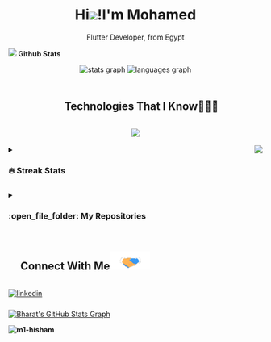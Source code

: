
<h1 align="center">Hi<img src="https://media.giphy.com/media/hvRJCLFzcasrR4ia7z/giphy.gif" width="35">!I'm Mohamed</h1>
<div align="center">Flutter Developer, from Egypt</div>
 
 <img src="https://media.giphy.com/media/iY8CRBdQXODJSCERIr/giphy.gif?raw=true" width="35"><b> Github Stats </b>


<div align="center">
  <img src="https://github-readme-stats.vercel.app/api?username=m1-hisham&hide_title=false&hide_rank=false&show_icons=true&include_all_commits=true&count_private=true&disable_animations=false&theme=dracula&locale=en&hide_border=false" height="150" alt="stats graph"  />
  <img src="https://github-readme-stats.vercel.app/api/top-langs?username=m1-hisham&locale=en&hide_title=false&layout=compact&card_width=320&langs_count=5&theme=dracula&hide_border=false" height="150" alt="languages graph"  />
</div>



###
<!--h1 without bottom border-->
<div id="user-content-toc">
  <ul align="center">
    <summary><h2 style="display: inline-block">Technologies That I Know👨🏻‍💻</h2></summary>
  </ul>
</div>
<!--tech stack icons-->
<p align="center">
  <a href="https://skillicons.dev">
    <img src="https://skillicons.dev/icons?i=dart,flutter,git,github,firebase,postman,figma,xd,c,cpp,arduino,html,css,,mysql,linux,vscode,ai,ps&perline=14" />
  </a>
</p>

<img align="right" height="150" src="https://repository-images.githubusercontent.com/462900780/0a10af70-6cbf-46df-9071-0ff586a3b1d6"  />


<details><summary><h3> 🔥 Streak Stats</h3></summary>

----	

<p align="center"><img src="https://github-readme-streak-stats.herokuapp.com/?user=m1-hisham&theme=tokyonight_duo" alt="m1-hisham" /></p>

</details>
</p>        
<!--- stats (end) -->

<details><summary><h3> :open_file_folder: My Repositories </h3></summary>

----
	
<div>
  <p align="center">
	<a href="https://github.com/M1-Hisham/companies_tasks">
      		<img src="https://github-readme-stats.vercel.app/api/pin/?username=m1-hisham&repo=companies_tasks&theme=tokyonight" alt="GitHub Stats" />
    	</a>
	<a href="https://github.com/M1-Hisham/Networks_App">
      		<img src="https://github-readme-stats.vercel.app/api/pin/?username=m1-hisham&repo=Networks_App&theme=tokyonight" alt="GitHub Stats" />
    	</a>
    	<a href="https://github.com/M1-Hisham/News_App">
      		<img src="https://github-readme-stats.vercel.app/api/pin/?username=M1-Hisham&repo=News_App&theme=tokyonight" alt="GitHub Stats" />
    	</a>
    	<a href="https://github.com/M1-Hisham/spends">
      		<img src="https://github-readme-stats.vercel.app/api/pin/?username=m1-hisham&repo=spends&theme=tokyonight" alt="GitHub Stats" />
    	</a>
    	
  </p>
</div>
</details>

<!-- Connect with me -->
<!--h2 without bottom border-->
<div id="user-content-toc">
  <ul align="left">
    <summary><h2 style="display: inline-block">Connect With Me<img src="https://github.com/0xAbdulKhalid/0xAbdulKhalid/raw/main/assets/mdImages/handshake.gif" width ="80"></h2></summary>
  </ul>
</div>
<a href="https://www.linkedin.com/in/1010nishant/" target="blank"><img align="center" src="https://user-images.githubusercontent.com/88904952/234979284-68c11d7f-1acc-4f0c-ac78-044e1037d7b0.png" alt="linkedin" height="50" width="50" /></a>


###
<a href="https://github.com/bindian0509/bindian0509">
  <img align="center" src="https://github-profile-summary-cards.vercel.app/api/cards/profile-details?username=m1-hisham&theme=gruvbox&hide_border=true)](https://github.com/m1-hisham" alt="Bharat's GitHub Stats Graph"/>
</a>


<b align="center"> <img src="https://komarev.com/ghpvc/?username=m1-hisham&label=Profile%20views&color=0e75b6&style=flat" alt="m1-hisham" /> </b>


